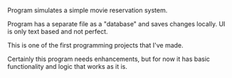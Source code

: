 Program simulates a simple movie reservation system. 

Program has a separate file as a "database" and saves changes locally. UI is only text based and not perfect.

This is one of the first programming projects that I've made.

Certainly this program needs enhancements, but for now it has basic functionality and logic that works as it is. 
